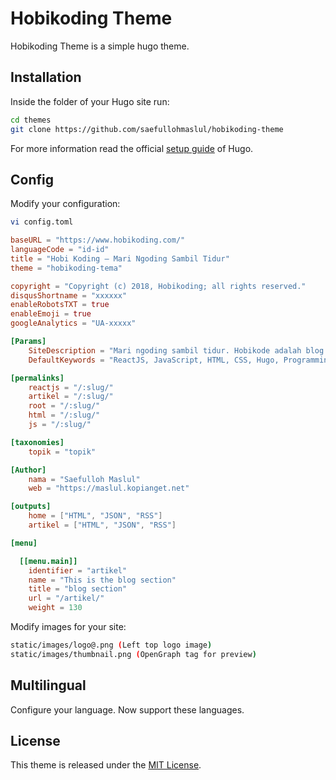 # Hobikoding Theme

Hobikoding Theme is a simple hugo theme.

## Installation

Inside the folder of your Hugo site run:

```bash
cd themes
git clone https://github.com/saefullohmaslul/hobikoding-theme
```

For more information read the official [setup guide](//gohugo.io/overview/installing/) of Hugo.

## Config

Modify your configuration:

```bash
vi config.toml
```

```toml
baseURL = "https://www.hobikoding.com/"
languageCode = "id-id"
title = "Hobi Koding — Mari Ngoding Sambil Tidur"
theme = "hobikoding-tema"

copyright = "Copyright (c) 2018, Hobikoding; all rights reserved."
disqusShortname = "xxxxxx"
enableRobotsTXT = true
enableEmoji = true
googleAnalytics = "UA-xxxxx"

[Params]
    SiteDescription = "Mari ngoding sambil tidur. Hobikode adalah blog yang akan membantumu belajar pemrograman dengan konten-konten berkualitas yang mudah dipahami"
    DefaultKeywords = "ReactJS, JavaScript, HTML, CSS, Hugo, Programming"

[permalinks]
    reactjs = "/:slug/"
    artikel = "/:slug/"
    root = "/:slug/"
    html = "/:slug/"
    js = "/:slug/"

[taxonomies]
    topik = "topik"

[Author]
    nama = "Saefulloh Maslul"
    web = "https://maslul.kopianget.net"

[outputs]
    home = ["HTML", "JSON", "RSS"]
    artikel = ["HTML", "JSON", "RSS"]

[menu]

  [[menu.main]]
    identifier = "artikel"
    name = "This is the blog section"
    title = "blog section"
    url = "/artikel/"
    weight = 130
```

Modify images for your site:

```bash
static/images/logo@.png (Left top logo image)
static/images/thumbnail.png (OpenGraph tag for preview)
```

## Multilingual

Configure your language. Now support these languages.

## License

This theme is released under the [MIT License](//github.com/saefullohmaslul/hobikoding-theme/blob/master/LICENSE.md).
